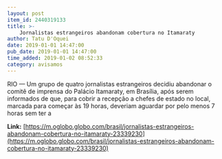 ```yaml
---
layout: post
item_id: 2440319133
title: >-
    Jornalistas estrangeiros abandonam cobertura no Itamaraty
author: Tatu D'Oquei
date: 2019-01-01 14:47:00
pub_date: 2019-01-01 14:47:00
time_added: 2019-01-02 08:52:33
category: avisamos
---
```


RIO — Um grupo de quatro jornalistas estrangeiros decidiu abandonar o comitê de imprensa do Palácio Itamaraty, em Brasília, após serem informados de que, para cobrir a recepção a chefes de estado no local, marcada para começar às 19 horas, deveriam aguardar por pelo menos 7 horas sem ter a

**Link:** [https://m.oglobo.globo.com/brasil/jornalistas-estrangeiros-abandonam-cobertura-no-itamaraty-23339230](https://m.oglobo.globo.com/brasil/jornalistas-estrangeiros-abandonam-cobertura-no-itamaraty-23339230)

